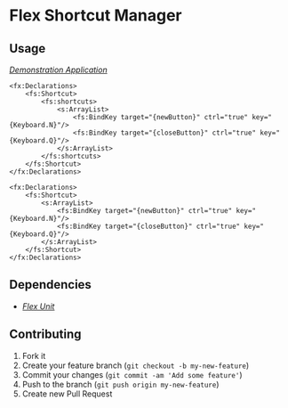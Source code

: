 # Flex Shortcut Manager



## Usage

[*Demonstration Application*](https://github.com/hbakhtiyor/flexShortcut/tree/master/example/FlexShortcutDemo)

```mxml
<fx:Declarations>
	<fs:Shortcut>
		<fs:shortcuts>
			<s:ArrayList>		
				<fs:BindKey target="{newButton}" ctrl="true" key="{Keyboard.N}"/>
				<fs:BindKey target="{closeButton}" ctrl="true" key="{Keyboard.Q}"/>
			</s:ArrayList>
		</fs:shortcuts>	
	</fs:Shortcut>
</fx:Declarations>
```

```mxml
<fx:Declarations>
	<fs:Shortcut>
		<s:ArrayList>		
			<fs:BindKey target="{newButton}" ctrl="true" key="{Keyboard.N}"/>
			<fs:BindKey target="{closeButton}" ctrl="true" key="{Keyboard.Q}"/>
		</s:ArrayList>
	</fs:Shortcut>
</fx:Declarations>
```

## Dependencies

* [*Flex Unit*](https://github.com/flexunit/flexunit)

## Contributing

1. Fork it
2. Create your feature branch (`git checkout -b my-new-feature`)
3. Commit your changes (`git commit -am 'Add some feature'`)
4. Push to the branch (`git push origin my-new-feature`)
5. Create new Pull Request